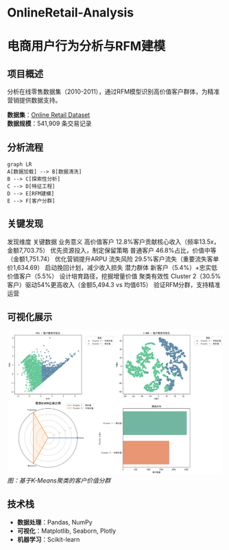 # OnlineRetail-Analysis

# 电商用户行为分析与RFM建模

## 项目概述
分析在线零售数据集（2010-2011），通过RFM模型识别高价值客户群体，为精准营销提供数据支持。

**数据集**：[Online Retail Dataset](https://www.kaggle.com/vijayuv/onlineretail)  
**数据规模**：541,909 条交易记录

## 分析流程
```mermaid
graph LR
A[数据加载] --> B[数据清洗]
B --> C[探索性分析]
C --> D[特征工程]
D --> E[RFM建模]
E --> F[客户分群]
```

## 关键发现
发现维度	   关键数据	                                                    业务意义
高价值客户	 12.8%客户贡献核心收入（频率13.5x，金额7,703.75）	              优先资源投入，制定保留策略
普通客户	   46.8%占比，价值中等（金额1,751.74）	                          优化营销提升ARPU
流失风险	   29.5%客户流失（重要流失客单价1,634.69）	                      启动挽回计划，减少收入损失
潜力群体	   新客户（5.4%）+忠实低价值客户（5.5%）                         	设计培育路径，挖掘增量价值
聚类有效性	 Cluster 2（30.5%客户）驱动54%更高收入（金额5,494.3 vs 均值615）	验证RFM分群，支持精准运营


## 可视化展示
![RFM客户分群](https://github.com/lizhiyong41/OnlineRetail-Analysis/blob/main/assets/KMeans_Clustering_Results.png)
*图：基于K-Means聚类的客户价值分群*


## 技术栈
- **数据处理**：Pandas, NumPy
- **可视化**：Matplotlib, Seaborn, Plotly
- **机器学习**：Scikit-learn

